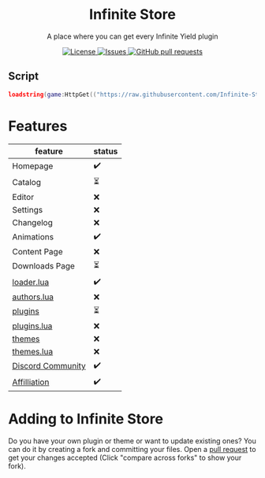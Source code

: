 <h1 align="center">Infinite Store</h2>
<p align="center">A place where you can get every Infinite Yield plugin</p>
<p align="center">
	<a href="./LICENSE">
		<img alt="License" src="https://img.shields.io/badge/license-GPL-blue?color=7aca00"/>
	</a>
	<a href="https://github.com/Infinite-Store/Infinite-Store/issues">
		<img alt="Issues" src="https://img.shields.io/github/issues/Infinite-Store/Infinite-Store?color=0088ff"/>
	</a>
	<a href="https://github.com/Infinite-Store/Infinite-Store/pulls">
		<img alt="GitHub pull requests" src="https://img.shields.io/github/issues-pr/Infinite-Store/Infinite-Store?color=0088ff"/>
	</a>
</p>

## Script
```lua
loadstring(game:HttpGet(("https://raw.githubusercontent.com/Infinite-Store/Infinite-Store/main/main.lua"), true))()
```

# Features
feature|status
------|-------
Homepage|✔️
Catalog|⏳
Editor|❌
Settings|❌
Changelog|❌
Animations|✔️
Content Page|❌
Downloads Page|⏳
[loader.lua](loader.lua)|✔️
[authors.lua](authors.lua)|❌
[plugins](https://github.com/Infinite-Store/Infinite-Store/tree/main/plugins)|⏳
[plugins.lua](plugins.lua)|❌
[themes](https://github.com/Infinite-Store/Infinite-Store/tree/main/themes)|❌
[themes.lua](themes.lua)|❌
[Discord Community](https://discord.gg/infinitestore)|✔️
[Affilliation](https://discord.gg/wJACBEA8PF)|✔️
# Adding to Infinite Store
Do you have your own plugin or theme or want to update existing ones? You can do it by creating a fork and committing your files. Open a [pull request](https://github.com/Infinite-Store/Infinite-Store/compare) to get your changes accepted (Click "compare across forks" to show your fork).
